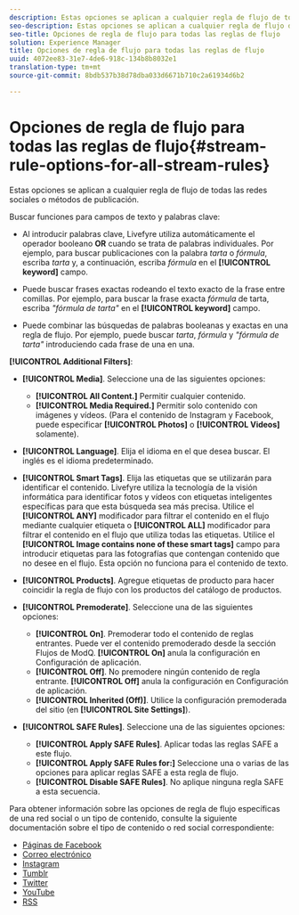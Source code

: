 ```yaml
---
description: Estas opciones se aplican a cualquier regla de flujo de todas las redes sociales o métodos de publicación.
seo-description: Estas opciones se aplican a cualquier regla de flujo de todas las redes sociales o métodos de publicación.
seo-title: Opciones de regla de flujo para todas las reglas de flujo
solution: Experience Manager
title: Opciones de regla de flujo para todas las reglas de flujo
uuid: 4072ee83-31e7-4de6-918c-134b8b8032e1
translation-type: tm+mt
source-git-commit: 8bdb537b38d78dba033d6671b710c2a61934d6b2

---
```



# Opciones de regla de flujo para todas las reglas de flujo{#stream-rule-options-for-all-stream-rules}

Estas opciones se aplican a cualquier regla de flujo de todas las redes sociales o métodos de publicación.

Buscar funciones para campos de texto y palabras clave:

* Al introducir palabras clave, Livefyre utiliza automáticamente el operador booleano **OR** cuando se trata de palabras individuales. Por ejemplo, para buscar publicaciones con la palabra *tarta* o *fórmula*, escriba *tarta* y, a continuación, escriba *fórmula* en el **[!UICONTROL keyword]** campo.

* Puede buscar frases exactas rodeando el texto exacto de la frase entre comillas. Por ejemplo, para buscar la frase exacta *fórmula* de tarta, escriba *"fórmula de tarta"* en el **[!UICONTROL keyword]** campo.

* Puede combinar las búsquedas de palabras booleanas y exactas en una regla de flujo. Por ejemplo, puede buscar *tarta*, *fórmula* y *"fórmula de tarta"* introduciendo cada frase de una en una.

**[!UICONTROL Additional Filters]**:

* **[!UICONTROL Media]**. Seleccione una de las siguientes opciones:

   * **[!UICONTROL All Content.]** Permitir cualquier contenido.
   * **[!UICONTROL Media Required.]** Permitir solo contenido con imágenes y vídeos. (Para el contenido de Instagram y Facebook, puede especificar **[!UICONTROL Photos]** o **[!UICONTROL Videos]** solamente).

* **[!UICONTROL Language]**. Elija el idioma en el que desea buscar. El inglés es el idioma predeterminado.
* **[!UICONTROL Smart Tags]**. Elija las etiquetas que se utilizarán para identificar el contenido. Livefyre utiliza la tecnología de la visión informática para identificar fotos y vídeos con etiquetas inteligentes específicas para que esta búsqueda sea más precisa. Utilice el **[!UICONTROL ANY]** modificador para filtrar el contenido en el flujo mediante cualquier etiqueta o **[!UICONTROL ALL]** modificador para filtrar el contenido en el flujo que utiliza todas las etiquetas. Utilice el **[!UICONTROL Image contains none of these smart tags]** campo para introducir etiquetas para las fotografías que contengan contenido que no desee en el flujo. Esta opción no funciona para el contenido de texto.

* **[!UICONTROL Products]**. Agregue etiquetas de producto para hacer coincidir la regla de flujo con los productos del catálogo de productos.
* **[!UICONTROL Premoderate]**. Seleccione una de las siguientes opciones:

   * **[!UICONTROL On]**. Premoderar todo el contenido de reglas entrantes. Puede ver el contenido premoderado desde la sección Flujos de ModQ. **[!UICONTROL On]** anula la configuración en Configuración de aplicación.
   * **[!UICONTROL Off]**. No premodere ningún contenido de regla entrante. **[!UICONTROL Off]** anula la configuración en Configuración de aplicación.
   * **[!UICONTROL Inherited (Off)]**. Utilice la configuración premoderada del sitio (en **[!UICONTROL Site Settings]**).

* **[!UICONTROL SAFE Rules]**. Seleccione una de las siguientes opciones:
   * **[!UICONTROL Apply SAFE Rules]**. Aplicar todas las reglas SAFE a este flujo.
   * **[!UICONTROL Apply SAFE Rules for:]** Seleccione una o varias de las opciones para aplicar reglas SAFE a esta regla de flujo.
   * **[!UICONTROL Disable SAFE Rules]**. No aplique ninguna regla SAFE a esta secuencia.

Para obtener información sobre las opciones de regla de flujo específicas de una red social o un tipo de contenido, consulte la siguiente documentación sobre el tipo de contenido o red social correspondiente:

* [Páginas de Facebook](../c-streams/c-facebook-page-rules.md#c_facebook_page_rules)
* [Correo electrónico](../c-streams/c-email-rules.md#c_email_rules)
* [Instagram](../c-streams/c-instagram-rules.md#c_instagram_rules)
* [Tumblr](../c-streams/c-tumblr-rules.md#c_tumblr_rules)
* [Twitter](../c-streams/c-twitter-rules.md#c_twitter_rules)
* [YouTube](../c-streams/c-youtube-rules/c-youtube-rules.md#c_youtube_rules)
* [RSS](../c-streams/c-rss-rules-streams.md#c_rss_rules_streams)
